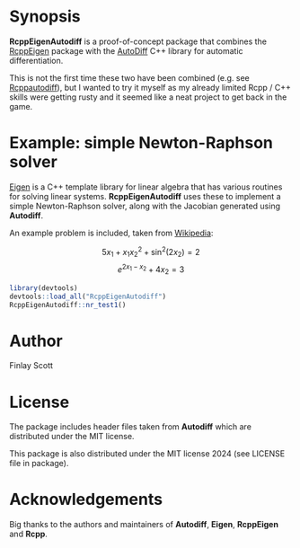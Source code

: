 # Synopsis

**RcppEigenAutodiff** is a proof-of-concept package that combines the [RcppEigen](https://github.com/RcppCore/RcppEigen) package with the [AutoDiff](https://autodiff.github.io/) C++ library for automatic differentiation.

This is not the first time these two have been combined (e.g. see [Rcppautodiff](https://github.com/sn248/Rcppautodiff)), but I wanted to try it myself as my already limited Rcpp / C++ skills were getting rusty and it seemed like a neat project to get back in the game.

# Example: simple Newton-Raphson solver

[Eigen](http://eigen.tuxfamily.org/index.php?title=Main_Page) is a C++ template library for linear algebra that has various routines for solving linear systems.
**RcppEigenAutodiff** uses these to implement a simple Newton-Raphson solver, along with the Jacobian generated using **Autodiff**.

An example problem is included, taken from [Wikipedia](https://en.wikipedia.org/wiki/Newton's_method): 

$$5x_{1} + x_{1}x_{2}^2 + \sin^2(2x_{2}) = 2$$
$$e^{2x_{1} - x_{2}} + 4x_{2} = 3$$

```r
library(devtools)
devtools::load_all("RcppEigenAutodiff")
RcppEigenAutodiff::nr_test1()
```

# Author

Finlay Scott

# License

The package includes header files taken from **Autodiff** which are distributed under the MIT license.

This package is also distributed under the MIT license 2024 (see LICENSE file in package).

# Acknowledgements

Big thanks to the authors and maintainers of **Autodiff**, **Eigen**, **RcppEigen** and **Rcpp**.


